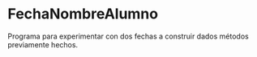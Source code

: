 # FechaNombreAlumno

Programa para experimentar con dos fechas a construir dados métodos previamente hechos.
